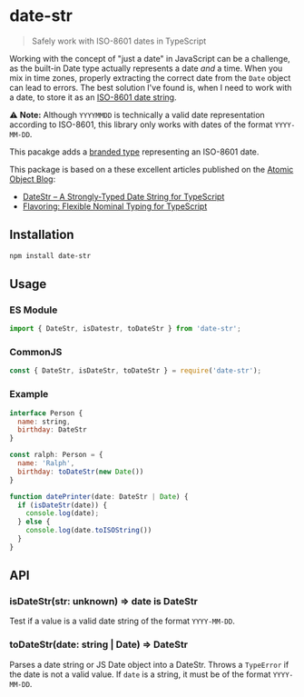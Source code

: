 # date-str

> Safely work with ISO-8601 dates in TypeScript

Working with the concept of "just a date" in JavaScript can be a challenge, as the built-in Date type actually represents a date _and_ a time. When you mix in time zones, properly extracting the correct date from the `Date` object can lead to errors. The best solution I've found is, when I need to work with a date, to store it as an [ISO-8601 date string](https://en.wikipedia.org/wiki/ISO_8601#Dates).

⚠️ **Note:** Although `YYYYMMDD` is technically a valid date representation according to ISO-8601, this library only works with dates of the format `YYYY-MM-DD`.

This pacakge adds a [branded type](https://spin.atomicobject.com/2018/01/15/typescript-flexible-nominal-typing/) representing an ISO-8601 date.

This package is based on a these excellent articles published on the [Atomic Object Blog](https://spin.atomicobject.com/):

- [DateStr – A Strongly-Typed Date String for TypeScript](https://spin.atomicobject.com/2017/06/19/strongly-typed-date-string-typescript/)
- [Flavoring: Flexible Nominal Typing for TypeScript](https://spin.atomicobject.com/2018/01/15/typescript-flexible-nominal-typing/)

## Installation

```sh
npm install date-str
```

## Usage

### ES Module

```js
import { DateStr, isDatestr, toDateStr } from 'date-str';
```

### CommonJS

```js
const { DateStr, isDateStr, toDateStr } = require('date-str');
```

### Example

```js
interface Person {
  name: string,
  birthday: DateStr
}

const ralph: Person = {
  name: 'Ralph',
  birthday: toDateStr(new Date())
}

function datePrinter(date: DateStr | Date) {
  if (isDateStr(date)) {
    console.log(date);
  } else {
    console.log(date.toISOString())
  }
}
```

## API

### isDateStr(str: unknown) => date is DateStr

Test if a value is a valid date string of the format `YYYY-MM-DD`.

### toDateStr(date: string | Date) => DateStr

Parses a date string or JS Date object into a DateStr. Throws a `TypeError` if the date is not a valid value. If `date` is a string, it must be of the format `YYYY-MM-DD`.
